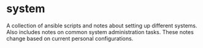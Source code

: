 # system
A collection of ansible scripts and notes about setting up different systems. Also includes notes on common system administration tasks. These notes change based on current personal configurations. 
